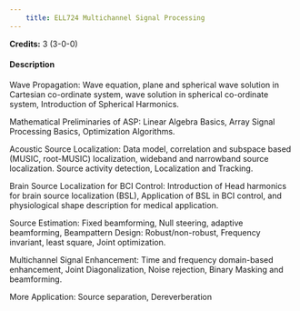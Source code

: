 ```yaml
---
    title: ELL724 Multichannel Signal Processing
---
```

**Credits:** 3 (3-0-0)



#### Description 
Wave Propagation: Wave equation, plane and spherical wave solution in Cartesian co-ordinate system, wave solution in spherical co-ordinate system, Introduction of Spherical Harmonics.

Mathematical Preliminaries of ASP: Linear Algebra Basics, Array Signal Processing Basics, Optimization Algorithms.

Acoustic Source Localization: Data model, correlation and subspace based (MUSIC, root-MUSIC) localization, wideband and narrowband source localization. Source activity detection, Localization and Tracking.

Brain Source Localization for BCI Control: Introduction of Head harmonics for brain source localization (BSL), Application of BSL in BCI control, and physiological shape description for medical application.

Source Estimation: Fixed beamforming, Null steering, adaptive beamforming, Beampattern Design: Robust/non-robust, Frequency invariant, least square, Joint optimization.

Multichannel Signal Enhancement: Time and frequency domain-based enhancement, Joint Diagonalization, Noise rejection, Binary Masking and beamforming.

More Application: Source separation, Dereverberation